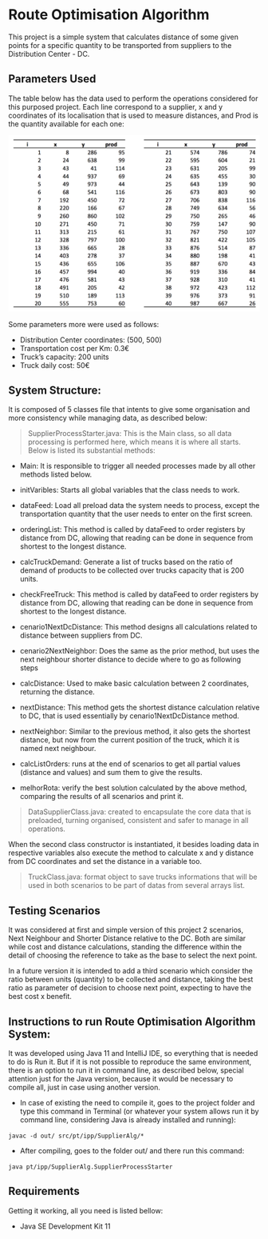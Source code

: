 # Route Optimisation Algorithm

This project is a simple system that calculates distance of some given points for a specific quantity to be transported from suppliers to the Distribution Center - DC.


## Parameters Used

The table below has the data used to perform the operations considered for this purposed project. Each line correspond to a supplier, x and y coordinates of its localisation that is used to measure distances, and Prod is the quantity available for each one:

<!-- ![](src/Resources/images/datasPreloaded.png) -->
![](src/Resources/images/datasPreloaded.png)


Some parameters more were used as follows:

* Distribution Center coordinates: (500, 500)
* Transportation cost per Km: 0.3€
* Truck’s capacity: 200 units
* Truck daily cost: 50€

## System Structure:

It is composed of 5 classes file that intents to give some organisation and more consistency while managing data, as described below:

> SupplierProcessStarter.java: This is the Main class, so all data processing is performed here, which means it is where all starts. Below is listed its substantial methods:

* Main: It is responsible to trigger all needed processes made by all other methods listed below.

* initVaribles: Starts all global variables that the class needs to work.

* dataFeed: Load all preload data the system needs to process, except the transportation quantity that the user needs to enter on the first screen.

* orderingList: This method is called by dataFeed to order registers by distance from DC, allowing that reading can be done in sequence from shortest to the longest distance.

* calcTruckDemand: Generate a list of trucks based on the ratio of demand of products to be collected over trucks capacity that is 200 units.

* checkFreeTruck: This method is called by dataFeed to order registers by distance from DC, allowing that reading can be done in sequence from shortest to the longest distance.

* cenario1NextDcDistance: This method designs all calculations related to distance between suppliers from DC.

* cenario2NextNeighbor: Does the same as the prior method, but uses the next neighbour shorter distance to decide where to go as following steps

* calcDistance: Used to make basic calculation between 2 coordinates, returning the distance.

* nextDistance: This method gets the shortest distance calculation relative to DC, that is used essentially by cenario1NextDcDistance method.

* nextNeighbor: Similar to the previous method, it also gets the shortest distance, but now from the current position of the truck, which it is named next neighbour.

* calcListOrders: runs at the end of scenarios to get all partial values (distance and values) and sum them to give the results.

* melhorRota: verify the best solution calculated by the above method, comparing the results of all scenarios and print it.

> DataSupplierClass.java: created to encapsulate the core data that is preloaded, turning organised, consistent and safer to manage in all operations.

When the second class constructor is instantiated, it besides loading data in respective variables also execute the method to calculate x and y distance from DC coordinates and set the distance in a variable too.

> TruckClass.java: format object to save trucks informations that will be used in both scenarios to be part of datas from several arrays list.

>
## Testing Scenarios

It was considered at first and simple version of this project 2 scenarios, Next Neighbour and Shorter Distance relative to the DC. Both are similar while cost and distance calculations, standing the difference within the detail of choosing the reference to take as the base to select the next point.


In a future version it is intended to add a third scenario which consider the ratio between units (quantity) to be collected and distance, taking the best ratio as parameter of decision to choose next point, expecting to have the best cost x benefit.

## Instructions to run Route Optimisation Algorithm System:

It was developed using Java 11 and IntelliJ IDE, so everything that is needed to do is Run it. But if it is not possible to reproduce the same environment, there is an option to run it in command line, as described below, special attention just for the Java version, because it would be necessary to compile all, just in case using another version.

* In case of existing the need to compile it, goes to the project folder and type this command in Terminal (or whatever your system allows run it by command line, considering Java is already installed and running):

`javac -d out/ src/pt/ipp/SupplierAlg/*`

* After compiling, goes to the folder out/ and there run this command:

`java pt/ipp/SupplierAlg.SupplierProcessStarter`


Requirements
------------

Getting it working, all you need is listed bellow:

* Java SE Development Kit 11
